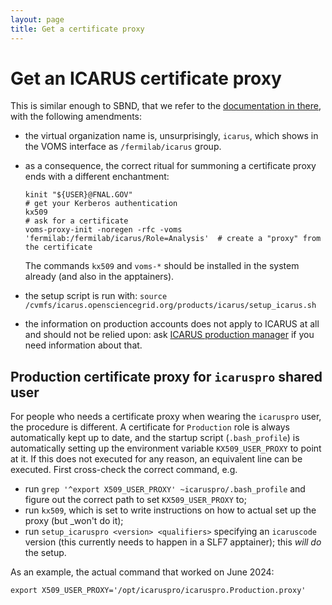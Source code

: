 ```yaml
---
layout: page
title: Get a certificate proxy
---
```




Get an ICARUS certificate proxy
================================

This is similar enough to SBND, that we refer to the
[documentation in there](../sbndcode_wiki/Get_a_certificate_proxy.md), with the following
amendments:

-   the virtual organization name is, unsurprisingly, `icarus`, which shows
    in the VOMS interface as `/fermilab/icarus` group.
-   as a consequence, the correct ritual for summoning a certificate
    proxy ends with a different enchantment:

        kinit "${USER}@FNAL.GOV"                                                       # get your Kerberos authentication
        kx509                                                                          # ask for a certificate
        voms-proxy-init -noregen -rfc -voms 'fermilab:/fermilab/icarus/Role=Analysis'  # create a "proxy" from the certificate

    The commands `kx509` and `voms-*` should be installed in the system already (and also in the apptainers).
-   the setup script is run with:
    `source /cvmfs/icarus.opensciencegrid.org/products/icarus/setup_icarus.sh`
-   the information on production accounts does not apply to ICARUS at
    all and should not be relied upon: ask [ICARUS production manager](Roles_and_people.md) if you need information
    about that.


Production certificate proxy for `icaruspro` shared user
---------------------------------------------------------

For people who needs a certificate proxy when wearing the `icaruspro` user, the procedure is different.
A certificate for `Production` role is always automatically kept up to date, and the startup script (`.bash_profile`) is automatically setting up the environment variable `KX509_USER_PROXY` to point at it.
If this does not executed for any reason, an equivalent line can be executed. First cross-check the correct command, e.g.

* run `grep '^export X509_USER_PROXY' ~icaruspro/.bash_profile` and figure out the correct path to set `KX509_USER_PROXY` to;
* run `kx509`, which is set to write instructions on how to actual set up the proxy (but _won't do it);
* run `setup_icaruspro <version> <qualifiers>` specifying an `icaruscode` version (this currently needs to happen in a SLF7 apptainer); this _will do_ the setup.

As an example, the actual command that worked on June 2024:

    export X509_USER_PROXY='/opt/icaruspro/icaruspro.Production.proxy'


